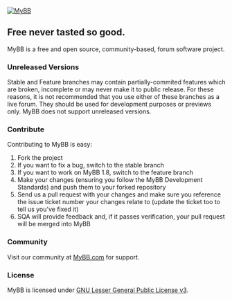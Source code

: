 [![MyBB](https://raw.github.com/mybb/mybb/feature/images/logo.png "MyBB")](http://mybb.com "MyBB")

## Free never tasted so good.
MyBB is a free and open source, community-based, forum software project.

### Unreleased Versions
Stable and Feature branches may contain partially-commited features which are broken, incomplete or may never make it to public release. For these reasons, it is not recommended that you use either of these branches as a live forum. They should be used for development purposes or previews only.
MyBB does not support unreleased versions.

### Contribute
Contributing to MyBB is easy:

1. Fork the project
2. If you want to fix a bug, switch to the stable branch
3. If you want to work on MyBB 1.8, switch to the feature branch
4. Make your changes (ensuring you follow the MyBB Development Standards) and push them to your forked repository
5. Send us a pull request with your changes and make sure you reference the issue ticket number your changes relate to (update the ticket too to tell us you've fixed it)
6. SQA will provide feedback and, if it passes verification, your pull request will be merged into MyBB

### Community
Visit our community at [MyBB.com](http://mybb.com) for support.

### License
MyBB is licensed under [GNU Lesser General Public License v3](http://mybb.com/about/license).
